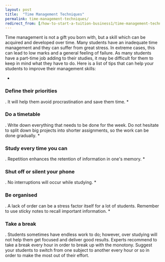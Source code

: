 ```yaml
---
layout: post
title:  "Time Management Techniques"
permalink: time-management-techniques/
redirect_from: [/how-to-start-a-tuition-business1/time-management-techniques2542014/]
---
```

Time management is not a gift you born with, but a skill which can be acquired
and developed over time. Many students have an inadequate time management and
they can suffer from great stress. In extreme cases, this can lead to low
marks and a general feeling of failure. As many students have a part-time job
adding to their studies, it may be difficult for them to keep in mind what
they have to do. Here is a list of tips that can help your students to improve
their management skills:

* 

### Define their priorities

. It will help them avoid procrastination and save them time. 
* 

### Do a timetable

. Write down everything that needs to be done for the week. Do not hesitate to split down big projects into shorter assignments, so the work can be done gradually. 
* 

### Study every time you can

. Repetition enhances the retention of information in one's memory. 
* 

### Shut off or silent your phone

. No interruptions will occur while studying. 
* 

### Be organised

. A lack of order can be a stress factor itself for a lot of students. Remember to use sticky notes to recall important information. 
* 

### Take a break

. Students sometimes have endless work to do; however, over studying will not help them get focused and deliver good results. Experts recommend to take a break every hour in order to break up with the monotony. Suggest your students to switch from one subject to another every hour or so in order to make the most out of their effort.
